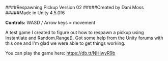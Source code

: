 ####Respawning Pickup Version 02
#####Created by Dani Moss
#####Made in Unity 4.5.0f6

**Controls:** 
WASD / Arrow keys = movement

A test game I created to figure out how to respawn a pickup using Instantiate and Random.Range(). Got some help from the Unity forums with this one and I'm glad we were able to get things working.  

You can play the game here: https://db.tt/NHIwyR9b
